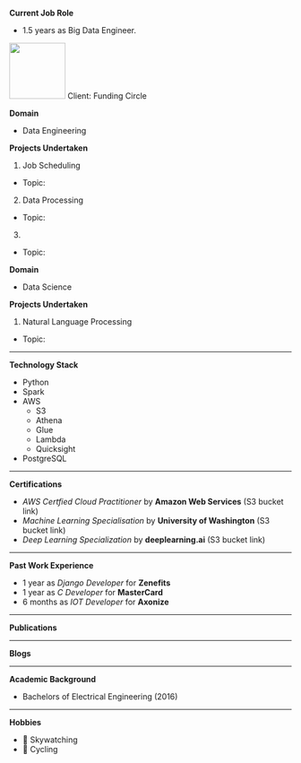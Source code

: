 **Current Job Role**
- 1.5 years as Big Data Engineer.
<img src="https://res-2.cloudinary.com/crunchbase-production/image/upload/c_lpad,h_256,w_256,f_auto,q_auto:eco/v1502485469/pofv3ukce2bwubwsk1tf.png" width="100" height="100">
  Client: Funding Circle 


**Domain**
- Data Engineering

**Projects Undertaken**
1. Job Scheduling
- Topic:

2. Data Processing
- Topic:

3. 
- Topic:

**Domain**
- Data Science

**Projects Undertaken**
1. Natural Language Processing
- Topic:

------------------------------------

**Technology Stack**
- Python
- Spark
- AWS 
   - S3
   - Athena
   - Glue
   - Lambda
   - Quicksight
- PostgreSQL

------------------------------------

**Certifications**
- _AWS Certfied Cloud Practitioner_ by **Amazon Web Services** (S3 bucket link)
-  _Machine Learning Specialisation_ by **University of Washington** (S3 bucket link)
- _Deep Learning Specialization_ by **deeplearning.ai** (S3 bucket link)

------------------------------------

**Past Work Experience**
- 1 year as _Django Developer_ for **Zenefits**
- 1 year as _C Developer_ for **MasterCard**
- 6 months as _IOT Developer_ for **Axonize**

------------------------------------

**Publications**

------------------------------------

**Blogs**

------------------------------------

**Academic Background**
- Bachelors of Electrical Engineering (2016)

------------------------------------

**Hobbies**

- :telescope: Skywatching
- :bicyclist: Cycling

